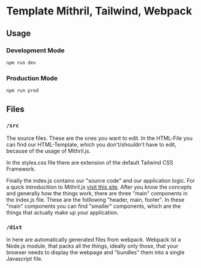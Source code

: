 # Template Mithril, Tailwind, Webpack

## Usage

### Development Mode

```sh
npm run dev
```

### Production Mode

```sh
npm run prod
```

## Files

### `/src`

The source files. These are the ones you want to edit.
In the HTML-File you can find our HTML-Template, which you don't/shouldn't have to edit, because of the usage of Mithril.js.

In the styles.css file there are extension of the default Tailwind CSS Framework.

Finally the index.js contains our "source code" and our application logic. For a quick introducition to Mithril.js [visit this site](https://mithril.js.org/index.html). After you know the concepts and generally how the things work, there are three "main" components in the index.js file. These are the folllowing "header, main, footer". In these "main" components you can find "smaller" components, which are the things that actually make up your application.

### `/dist`

In here are automatically generated files from webpack. Webpack ist a Node.js module, that packs all the things, ideally only those, that your browser needs to display the webpage and "bundles" them into a single Javascript file.

